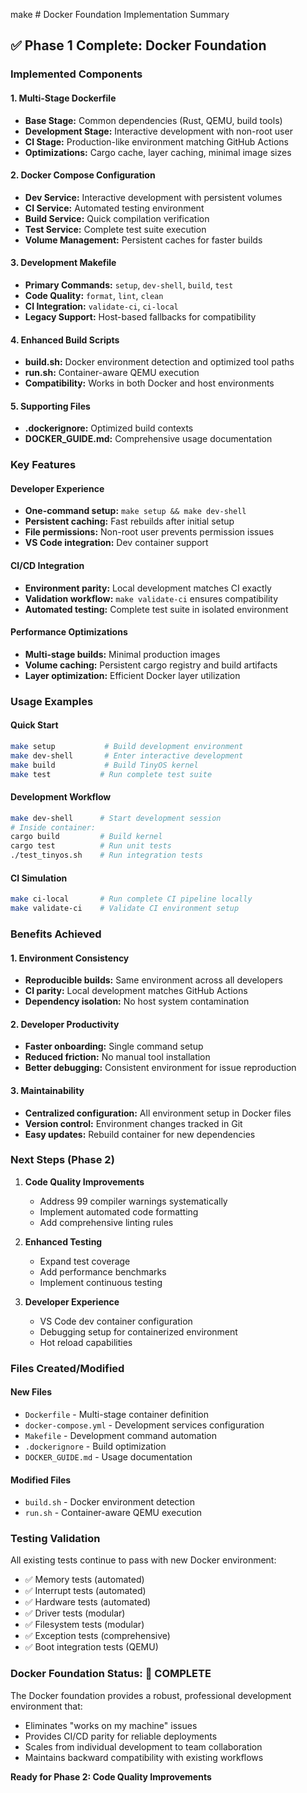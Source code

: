 make # Docker Foundation Implementation Summary

## ✅ Phase 1 Complete: Docker Foundation

### Implemented Components

#### 1. Multi-Stage Dockerfile

- **Base Stage:** Common dependencies (Rust, QEMU, build tools)
- **Development Stage:** Interactive development with non-root user
- **CI Stage:** Production-like environment matching GitHub Actions
- **Optimizations:** Cargo cache, layer caching, minimal image sizes

#### 2. Docker Compose Configuration

- **Dev Service:** Interactive development with persistent volumes
- **CI Service:** Automated testing environment
- **Build Service:** Quick compilation verification
- **Test Service:** Complete test suite execution
- **Volume Management:** Persistent caches for faster builds

#### 3. Development Makefile

- **Primary Commands:** `setup`, `dev-shell`, `build`, `test`
- **Code Quality:** `format`, `lint`, `clean`
- **CI Integration:** `validate-ci`, `ci-local`
- **Legacy Support:** Host-based fallbacks for compatibility

#### 4. Enhanced Build Scripts

- **build.sh:** Docker environment detection and optimized tool paths
- **run.sh:** Container-aware QEMU execution
- **Compatibility:** Works in both Docker and host environments

#### 5. Supporting Files

- **.dockerignore:** Optimized build contexts
- **DOCKER_GUIDE.md:** Comprehensive usage documentation

### Key Features

#### Developer Experience

- **One-command setup:** `make setup && make dev-shell`
- **Persistent caching:** Fast rebuilds after initial setup
- **File permissions:** Non-root user prevents permission issues
- **VS Code integration:** Dev container support

#### CI/CD Integration

- **Environment parity:** Local development matches CI exactly
- **Validation workflow:** `make validate-ci` ensures compatibility
- **Automated testing:** Complete test suite in isolated environment

#### Performance Optimizations

- **Multi-stage builds:** Minimal production images
- **Volume caching:** Persistent cargo registry and build artifacts
- **Layer optimization:** Efficient Docker layer utilization

### Usage Examples

#### Quick Start

```bash
make setup           # Build development environment
make dev-shell       # Enter interactive development
make build           # Build TinyOS kernel
make test           # Run complete test suite
```

#### Development Workflow

```bash
make dev-shell      # Start development session
# Inside container:
cargo build         # Build kernel
cargo test          # Run unit tests
./test_tinyos.sh    # Run integration tests
```

#### CI Simulation

```bash
make ci-local       # Run complete CI pipeline locally
make validate-ci    # Validate CI environment setup
```

### Benefits Achieved

#### 1. Environment Consistency

- **Reproducible builds:** Same environment across all developers
- **CI parity:** Local development matches GitHub Actions
- **Dependency isolation:** No host system contamination

#### 2. Developer Productivity

- **Faster onboarding:** Single command setup
- **Reduced friction:** No manual tool installation
- **Better debugging:** Consistent environment for issue reproduction

#### 3. Maintainability

- **Centralized configuration:** All environment setup in Docker files
- **Version control:** Environment changes tracked in Git
- **Easy updates:** Rebuild container for new dependencies

### Next Steps (Phase 2)

1. **Code Quality Improvements**
   - Address 99 compiler warnings systematically
   - Implement automated code formatting
   - Add comprehensive linting rules

2. **Enhanced Testing**
   - Expand test coverage
   - Add performance benchmarks
   - Implement continuous testing

3. **Developer Experience**
   - VS Code dev container configuration
   - Debugging setup for containerized environment
   - Hot reload capabilities

### Files Created/Modified

#### New Files

- `Dockerfile` - Multi-stage container definition
- `docker-compose.yml` - Development services configuration
- `Makefile` - Development command automation
- `.dockerignore` - Build optimization
- `DOCKER_GUIDE.md` - Usage documentation

#### Modified Files

- `build.sh` - Docker environment detection
- `run.sh` - Container-aware QEMU execution

### Testing Validation

All existing tests continue to pass with new Docker environment:

- ✅ Memory tests (automated)
- ✅ Interrupt tests (automated)
- ✅ Hardware tests (automated)
- ✅ Driver tests (modular)
- ✅ Filesystem tests (modular)
- ✅ Exception tests (comprehensive)
- ✅ Boot integration tests (QEMU)

### Docker Foundation Status: 🚀 **COMPLETE**

The Docker foundation provides a robust, professional development environment that:

- Eliminates "works on my machine" issues
- Provides CI/CD parity for reliable deployments
- Scales from individual development to team collaboration
- Maintains backward compatibility with existing workflows

**Ready for Phase 2: Code Quality Improvements**
